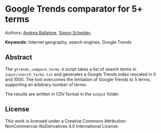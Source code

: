 Google Trends comparator for 5+ terms
=============================================

Authors:
[Andrea Ballatore](http://aballatore.space),
[Simon Scheider](http://www.geographicknowledge.de),

**Keywords:** Internet geography, search engines, Google Trends

## Abstract

The `gtrends_compare_terms.R` script takes a list of search terms in `input/search_terms.txt`
and generates a Google Trends index rescaled in 0 and 1000.
The tool overcomes the limitation of Google Trends to 5 terms, supporting an arbitrary
number of terms.

The results are written in CSV format in the `output` folder.


## License

This work is licensed under a Creative Commons Attribution-NonCommercial-NoDerivatives 4.0 International License.

